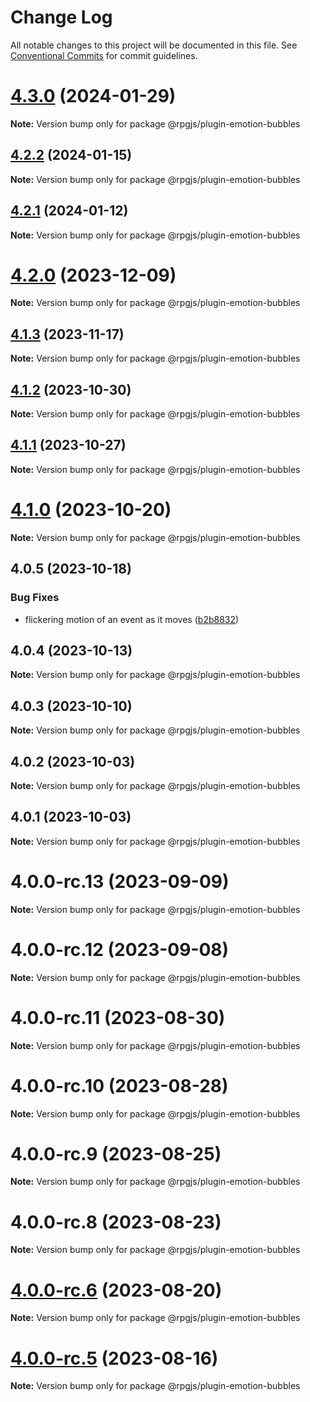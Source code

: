 # Change Log

All notable changes to this project will be documented in this file.
See [Conventional Commits](https://conventionalcommits.org) for commit guidelines.

# [4.3.0](https://github.com/RSamaium/RPG-JS/compare/v4.2.2...v4.3.0) (2024-01-29)

**Note:** Version bump only for package @rpgjs/plugin-emotion-bubbles





## [4.2.2](https://github.com/RSamaium/RPG-JS/compare/v4.2.1...v4.2.2) (2024-01-15)

**Note:** Version bump only for package @rpgjs/plugin-emotion-bubbles





## [4.2.1](https://github.com/RSamaium/RPG-JS/compare/v4.2.0...v4.2.1) (2024-01-12)

**Note:** Version bump only for package @rpgjs/plugin-emotion-bubbles





# [4.2.0](https://github.com/RSamaium/RPG-JS/compare/v4.1.3...v4.2.0) (2023-12-09)

**Note:** Version bump only for package @rpgjs/plugin-emotion-bubbles





## [4.1.3](https://github.com/RSamaium/RPG-JS/compare/v4.1.2...v4.1.3) (2023-11-17)

**Note:** Version bump only for package @rpgjs/plugin-emotion-bubbles





## [4.1.2](https://github.com/RSamaium/RPG-JS/compare/v4.1.1...v4.1.2) (2023-10-30)

**Note:** Version bump only for package @rpgjs/plugin-emotion-bubbles





## [4.1.1](https://github.com/RSamaium/RPG-JS/compare/v4.1.0...v4.1.1) (2023-10-27)

**Note:** Version bump only for package @rpgjs/plugin-emotion-bubbles





# [4.1.0](https://github.com/RSamaium/RPG-JS/compare/v4.0.5...v4.1.0) (2023-10-20)

**Note:** Version bump only for package @rpgjs/plugin-emotion-bubbles





## 4.0.5 (2023-10-18)


### Bug Fixes

* flickering motion of an event as it moves ([b2b8832](https://github.com/RSamaium/RPG-JS/commit/b2b8832a1582933afb64c698f40d1b0e72021780))





## 4.0.4 (2023-10-13)

**Note:** Version bump only for package @rpgjs/plugin-emotion-bubbles





## 4.0.3 (2023-10-10)

**Note:** Version bump only for package @rpgjs/plugin-emotion-bubbles





## 4.0.2 (2023-10-03)

**Note:** Version bump only for package @rpgjs/plugin-emotion-bubbles





## 4.0.1 (2023-10-03)

**Note:** Version bump only for package @rpgjs/plugin-emotion-bubbles





# 4.0.0-rc.13 (2023-09-09)

**Note:** Version bump only for package @rpgjs/plugin-emotion-bubbles





# 4.0.0-rc.12 (2023-09-08)

**Note:** Version bump only for package @rpgjs/plugin-emotion-bubbles





# 4.0.0-rc.11 (2023-08-30)

**Note:** Version bump only for package @rpgjs/plugin-emotion-bubbles





# 4.0.0-rc.10 (2023-08-28)

**Note:** Version bump only for package @rpgjs/plugin-emotion-bubbles





# 4.0.0-rc.9 (2023-08-25)

**Note:** Version bump only for package @rpgjs/plugin-emotion-bubbles





# 4.0.0-rc.8 (2023-08-23)

**Note:** Version bump only for package @rpgjs/plugin-emotion-bubbles





# [4.0.0-rc.6](https://github.com/RSamaium/RPG-JS/compare/v4.0.0-rc.5...v4.0.0-rc.6) (2023-08-20)

**Note:** Version bump only for package @rpgjs/plugin-emotion-bubbles





# [4.0.0-rc.5](https://github.com/RSamaium/RPG-JS/compare/v4.0.0-rc.4...v4.0.0-rc.5) (2023-08-16)

**Note:** Version bump only for package @rpgjs/plugin-emotion-bubbles

